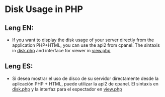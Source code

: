 # Disk Usage in PHP
## Leng EN:
- If you want to display the disk usage of your server directly from the application PHP+HTML, you can use the api2 from cpanel. The sintaxis in [disk.php](https://github.com/VMarkDev/cpanel_disk_usage/blob/master/disk.php "disk.php") and interface for viewer in [view.php](https://github.com/VMarkDev/cpanel_disk_usage/blob/master/view.php "view.php")

## Leng ES:
- Si desea mostrar el uso de disco de su servidor directamente desde la aplicación PHP + HTML, puede utilizar la api2 de cpanel. El sintaxis en [disk.php](https://github.com/VMarkDev/cpanel_disk_usage/blob/master/disk.php "disk.php") y la interfaz para el espectador en [view.php](https://github.com/VMarkDev/cpanel_disk_usage/blob/master/view.php "view.php")
